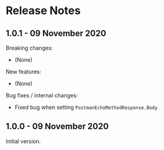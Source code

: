 # Release Notes

## 1.0.1 - 09 November 2020

Breaking changes:
- (None)

New features:
- (None)

Bug fixes / internal changes:
- Fixed bug when setting `PostmanEchoMethodResponse.Body`

## 1.0.0 - 09 November 2020

Initial version.
